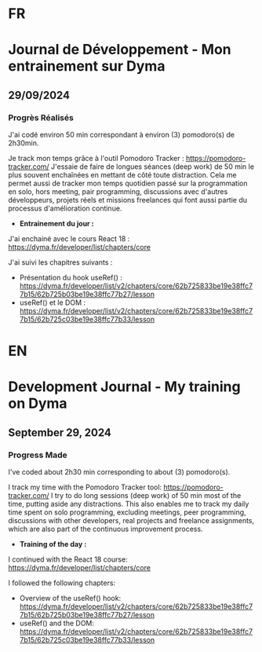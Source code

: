 # FR

# Journal de Développement - Mon entrainement sur Dyma

## 29/09/2024

### Progrès Réalisés

J'ai codé environ 50 min correspondant à environ (3) pomodoro(s) de 2h30min.

Je track mon temps grâce à l'outil Pomodoro Tracker : https://pomodoro-tracker.com/
J'essaie de faire de longues séances (deep work) de 50 min le plus souvent enchaînées en mettant de côté toute distraction.
Cela me permet aussi de tracker mon temps quotidien passé sur la programmation en solo, hors meeting, pair programming, discussions avec d'autres développeurs, projets réels et missions freelances qui font aussi partie du processus d'amélioration continue.

- **Entrainement du jour :**

J'ai enchainé avec le cours React 18 : https://dyma.fr/developer/list/chapters/core

J'ai suivi les chapitres suivants :

- Présentation du hook useRef() : https://dyma.fr/developer/list/v2/chapters/core/62b725833be19e38ffc77b15/62b725b03be19e38ffc77b27/lesson
- useRef() et le DOM : https://dyma.fr/developer/list/v2/chapters/core/62b725833be19e38ffc77b15/62b725c03be19e38ffc77b33/lesson

# EN

# Development Journal - My training on Dyma

## September 29, 2024

### Progress Made

I've coded about 2h30 min corresponding to about (3) pomodoro(s).

I track my time with the Pomodoro Tracker tool: https://pomodoro-tracker.com/ I try to do long sessions (deep work) of 50 min most of the time, putting aside any distractions. This also enables me to track my daily time spent on solo programming, excluding meetings, peer programming, discussions with other developers, real projects and freelance assignments, which are also part of the continuous improvement process.

- **Training of the day :**

I continued with the React 18 course: https://dyma.fr/developer/list/chapters/core

I followed the following chapters:

- Overview of the useRef() hook: https://dyma.fr/developer/list/v2/chapters/core/62b725833be19e38ffc77b15/62b725b03be19e38ffc77b27/lesson
- useRef() and the DOM: https://dyma.fr/developer/list/v2/chapters/core/62b725833be19e38ffc77b15/62b725c03be19e38ffc77b33/lesson
